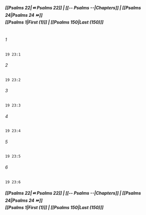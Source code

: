 
##### **[[Psalms 22|⏪ Psalms 22]] | [[-- Psalms --|Chapters]] | [[Psalms 24|Psalms 24 ⏩]]**<br>**[[Psalms 1|First (1)]] | [[Psalms 150|Last (150)]]**<br><br>

###### 1
``` verse
19 23:1
```
###### 2
``` verse
19 23:2
```
###### 3
``` verse
19 23:3
```
###### 4
``` verse
19 23:4
```
###### 5
``` verse
19 23:5
```
###### 6
``` verse
19 23:6
```

##### **[[Psalms 22|⏪ Psalms 22]] | [[-- Psalms --|Chapters]] | [[Psalms 24|Psalms 24 ⏩]]**<br>**[[Psalms 1|First (1)]] | [[Psalms 150|Last (150)]]**
